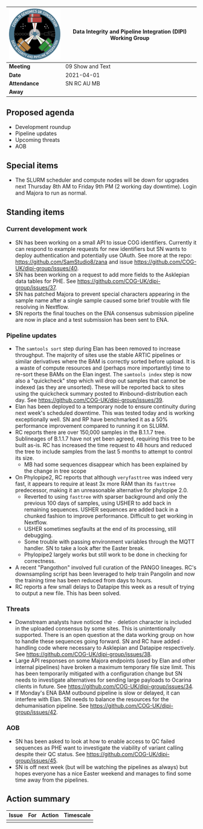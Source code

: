 | <img src="/assets/dipi.png" alt="DIPI Badge" width="150">      | Data Integrity and Pipeline Integration (DIPI) Working Group |
| -------------- | -------------------- |
| **Meeting**    | 09 Show and Text     |
| **Date**       | 2021-04-01           |
| **Attendance** | SN RC AU MB          |
| **Away**       |                      |

## Proposed agenda

* Development roundup
* Pipeline updates
* Upcoming threats
* AOB

## Special items

* The SLURM scheduler and compute nodes will be down for upgrades next Thursday 8th AM to Friday 9th PM (2 working day downtime). Login and Majora to run as normal.

## Standing items

### Current development work

* SN has been working on a small API to issue COG identifiers. Currently it can respond to example requests for new identifiers but SN wants to deploy authentication and potentially use OAuth. See more at the repo: https://github.com/SamStudio8/zana and issue https://github.com/COG-UK/dipi-group/issues/40.
* SN has been working on a request to add more fields to the Asklepian data tables for PHE. See https://github.com/COG-UK/dipi-group/issues/37.
* SN has patched Majora to prevent special characters appearing in the sample name after a single sample caused some brief trouble with file resolving in Nextflow.
* SN reports the final touches on the ENA consensus submission pipeline are now in place and a test submission has been sent to ENA.

### Pipeline updates

* The `samtools sort` step during Elan has been removed to increase throughput. The majority of sites use the stable ARTIC pipelines or similar derivatives where the BAM is correctly sorted before upload. It is a waste of compute resources and (perhaps more importantly) time to re-sort these BAMs on the Elan ingest. The `samtools index` step is now also a "quickcheck" step which will drop out samples that cannot be indexed (as they are unsorted). These will be reported back to sites using the quickcheck summary posted to #inbound-distribution each day. See https://github.com/COG-UK/dipi-group/issues/39.
* Elan has been deployed to a temporary node to ensure continuity during next week's scheduled downtime. This was tested today and is working exceptionally well. SN and RP have benchmarked it as a 50% performance improvement compared to running it on SLURM.
* RC reports there are over 150,000 samples in the B.1.1.7 tree. Sublineages of B.1.1.7 have not yet been agreed, requiring this tree to be built as-is. RC has increased the time request to 48 hours and reduced the tree to include samples from the last 5 months to attempt to control its size.
    * MB had some sequences disappear which has been explained by the change in tree scope
* On Phylopipe2, RC reports that although `veryfasttree` was indeed very fast, it appears to require at least 3x more RAM than its `fasttree` predecessor, making it an unreasonable alternative for phylopipe 2.0.
    * Reverted to using `fasttree` with sparser background and only the previous 100 days of samples, using USHER to add back in remaining sequences. USHER sequences are added back in a chunked fashion to improve performance. Difficult to get working in Nextflow.
    * USHER sometimes segfaults at the end of its processing, still debugging.
    * Some trouble with passing environment variables through the MQTT handler. SN to take a look after the Easter break.
    * Phylopipe2 largely works but still work to be done in checking for correctness.
* A recent "Pangothon" involved full curation of the PANGO lineages. RC's downsampling script has been leveraged to help train Pangolin and now the training time has been reduced from days to hours.
* RC reports a few small delays to Datapipe this week as a result of trying to output a new file. This has been solved.

### Threats

* Downstream analysts have noticed the `-` deletion character is included in the uploaded consensus by some sites. This is unintentionally supported. There is an open question at the data working group on how to handle these sequences going forward. SN and RC have added `-` handling code where necessary to Asklepian and Datapipe respectively. See https://github.com/COG-UK/dipi-group/issues/38.
* Large API responses on some Majora endpoints (used by Elan and other internal pipelines) have broken a maximum temporary file size limit. This has been temporarily mitigated with a configuration change but SN needs to investigate alternatives for sending large payloads to Ocarina clients in future. See https://github.com/COG-UK/dipi-group/issues/34.
* If Monday's ENA BAM outbound pipeline is slow or delayed, it can interfere with Elan. SN needs to balance the resources for the dehumanisation pipeline. See https://github.com/COG-UK/dipi-group/issues/42.

### AOB

* SN has been asked to look at how to enable access to QC failed sequences as PHE want to investigate the viability of variant calling despite their QC status. See https://github.com/COG-UK/dipi-group/issues/45.
* SN is off next week (but will be watching the pipelines as always) but hopes everyone has a nice Easter weekend and manages to find some time away from the pipelines.

## Action summary

| Issue | For | Action          | Timescale          |
|-------|-----|-----------------|--------------------|
| | | | |
